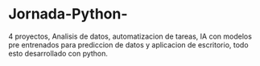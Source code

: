 # Jornada-Python-
4 proyectos, Analisis de datos, automatizacion de tareas, IA con modelos pre entrenados para prediccion de datos y aplicacion de escritorio, todo esto desarrollado con python.
